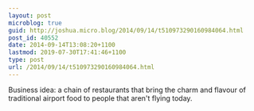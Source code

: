 ```yaml
---
layout: post
microblog: true
guid: http://joshua.micro.blog/2014/09/14/t510973290160984064.html
post_id: 40552
date: 2014-09-14T13:08:20+1100
lastmod: 2019-07-30T17:41:46+1100
type: post
url: /2014/09/14/t510973290160984064.html
---
```

Business idea: a chain of restaurants that bring the charm and flavour of traditional airport food to people that aren't flying today.
